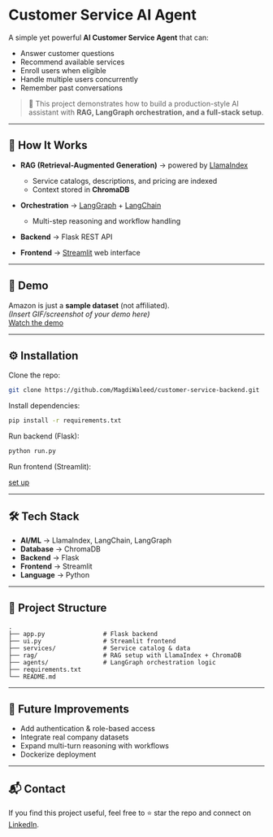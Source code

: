 # Customer Service AI Agent

A simple yet powerful **AI Customer Service Agent** that can:
- Answer customer questions  
- Recommend available services  
- Enroll users when eligible  
- Handle multiple users concurrently  
- Remember past conversations  

> 🚀 This project demonstrates how to build a production-style AI assistant with **RAG, LangGraph orchestration, and a full-stack setup**.  

---

## 🔎 How It Works

- **RAG (Retrieval-Augmented Generation)** → powered by [LlamaIndex](https://github.com/jerryjliu/llama_index)  
  - Service catalogs, descriptions, and pricing are indexed  
  - Context stored in **ChromaDB**  

- **Orchestration** → [LangGraph](https://github.com/langchain-ai/langgraph) + [LangChain](https://github.com/langchain-ai/langchain)  
  - Multi-step reasoning and workflow handling  

- **Backend** → Flask REST API  
- **Frontend** → [Streamlit](https://streamlit.io/) web interface  

---

## 📸 Demo

Amazon is just a **sample dataset** (not affiliated).  
*(Insert GIF/screenshot of your demo here)*  
[Watch the demo](https://youtu.be/R7gtjDmP00I)

---

## ⚙️ Installation

Clone the repo:  
```bash
git clone https://github.com/MagdiWaleed/customer-service-backend.git
````

Install dependencies:

```bash
pip install -r requirements.txt
```

Run backend (Flask):

```bash
python run.py
```

Run frontend (Streamlit):

[set up](https://github.com/MagdiWaleed/customer-service-frontend)

---

## 🛠 Tech Stack

* **AI/ML** → LlamaIndex, LangChain, LangGraph
* **Database** → ChromaDB
* **Backend** → Flask
* **Frontend** → Streamlit
* **Language** → Python

---

## 📂 Project Structure

```
.
├── app.py                # Flask backend
├── ui.py                 # Streamlit frontend
├── services/             # Service catalog & data
├── rag/                  # RAG setup with LlamaIndex + ChromaDB
├── agents/               # LangGraph orchestration logic
├── requirements.txt
└── README.md
```

---

## 🚀 Future Improvements

* Add authentication & role-based access
* Integrate real company datasets
* Expand multi-turn reasoning with workflows
* Dockerize deployment

---

## 📬 Contact

If you find this project useful, feel free to ⭐ star the repo and connect on [LinkedIn](your-linkedin-url).

```
```
